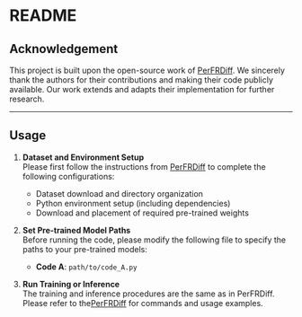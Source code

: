 # README

## Acknowledgement

This project is built upon the open-source work of [PerFRDiff](https://github.com/xk0720/PerFRDiff). We sincerely thank the authors for their contributions and making their code publicly available. Our work extends and adapts their implementation for further research.

---

## Usage

1. **Dataset and Environment Setup**  
   Please first follow the instructions from [PerFRDiff](https://github.com/xk0720/PerFRDiff) to complete the following configurations:
   - Dataset download and directory organization
   - Python environment setup (including dependencies)
   - Download and placement of required pre-trained weights

2. **Set Pre-trained Model Paths**  
   Before running the code, please modify the following file to specify the paths to your pre-trained models:
   - **Code A**: `path/to/code_A.py`  

3. **Run Training or Inference**  
  The training and inference procedures are the same as in PerFRDiff. Please refer to the[PerFRDiff](https://github.com/xk0720/PerFRDiff) for commands and usage examples.
